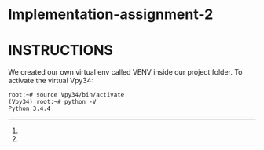 # Implementation-assignment-2

INSTRUCTIONS
===============================================================================
  We created our own virtual env called VENV inside our project folder.
  To activate the virtual Vpy34:
  
    root:~# source Vpy34/bin/activate
    (Vpy34) root:~# python -V
    Python 3.4.4
  ------------------------------------------------------------------------------
  1. 

  2. 


